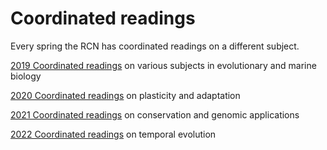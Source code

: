 
# Coordinated readings

Every spring the RCN has coordinated readings on a different subject.

[2019 Coordinated readings](2019_readings.md) on various subjects in evolutionary and marine biology

[2020 Coordinated readings](2020_readings.md) on plasticity and adaptation

[2021 Coordinated readings](2021_readings.md) on conservation and genomic applications

[2022 Coordinated readings](2022_readings.md) on temporal evolution
